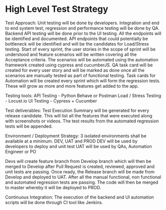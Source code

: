 # High Level Test Strategy

Test Approach:
Unit testing will be done by developers. Integration and end to end system test, regression and performance testing will be done by QA.
Backend API testing will be done prior to the UI testing. All the endpoints will be identified and documented. 
API endpoints that could potentially be bottleneck will be identified and will be the candidates for Load/Stress testing.
Start of every sprint, the user stories in the scope of sprint will be understood and feature scenarios will be written covering all the Acceptance criteria. The scenarios will be automated using the automation framework created using cypress and cucumberJS.
QA task card will be created for every user story and will be marked as done once all the scenarios are manually tested as part of functional testing.
Task cards for Automation will be created every sprint which will form the regression tests. These will grow as more and more features get added to the app.


Testing tools:
API Testing - Python Behave or Postman
Load / Stress Testing - Locust.io
UI Testing - Cypress + Cucumber


Test deliverables:
Test Execution Summary will be generated for every release candidate. This will list all the features that were executed along with screenshots or videos. The test results from the automated regression tests will be appended.


Environment / Deployment Strategy:
3 isolated environments shall be available at a minimum. DEV, UAT and PROD
DEV will be used by developers to deploy and unit test
UAT will be used by QAs, Automation Engineer or PO

Devs will create feature branch from Develop branch which will then be merged to Develop after Pull Request is created, reviewed, approved and unit tests are passing. Once ready, the Release branch will be made from Develop and deployed to UAT. After all the manual functional, non functional and automated regression tests are passing. The code will then be merged to master whereby it will be deployed to PROD.


Continuous Integration:
The execution of the backend and UI automation scripts will be done through CI tool like Jenkins.